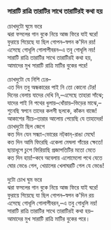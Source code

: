 ### সারাটি রাত্রি তারাটির সাথে তারাটিরই কথা হয়
চোখদুটো ঘুমে ভরে  
ঝরা ফসলের গান বুকে নিয়ে আজ ফিরে যাই ঘরে!  
ফুরায়ে গিয়েছে যা ছিল গোপন–স্বপন ক'দিন রয়!  
এসেছে গোধূলি গোলাপীবরন–এ তবু গোধূলি নয়!  
সারাটি রাত্রি তারাটির সাথে তারাটিরই কথা হয়,  
আমাদের মুখ সারাটি রাত্রি মাটির বুকের পরে!  

চোখদুটো যে নিশি ঢের–   
এত দিন তবু অন্ধকারের পাই নি তো কোনো টের!  
দিনের বেলায় যাদের দেখি নি,–এসেছে তাহারা সাঁঝে;  
যাদের পাই নি পথের ধুলায়–ধোঁয়ায়–ভিড়ের মাঝে,–   
শুনেছি স্বপনে তাদের কলসী ছলকে, কাঁকন বাজে!  
আকাশের নীচে–তারার আলোয় পেয়েছি যে তাহাদের!  
চোখদুটো ছিল জেগে  
কত দিন যেন সন্ধ্যা-ভোরের নট্‌কান্-রাঙা মেঘে!  
কত দিন আমি ফিরেছি একেলা মেঘলা গাঁয়ের ক্ষেতে!  
ছায়াধূপে চুপে ফিরিয়াছি প্রজাপতিটির মতো মেতে  
কত দিন হায়!–কবে অবেলায় এলোমেলো পথে যেতে  
ঘোর ভেঙে গেল, খেয়ালের খেলাঘরটি গেল যে ভেঙে!  

দুটো চোখ ঘুম ভরে  
ঝরা ফসলের গান বুকে নিয়ে আজ ফিরে যাই ঘরে!  
ফুরায়ে গিয়েছে যা ছিল গোপন–স্বপন ক'দিন রয়  
এসেছে গোধূলি গোলাপীবরন,–এ তবু গোধুলি নয়!  
সারাটি রাত্রি তারাটির সাথে তারাটিরই কথা হয়–   
আমাদের মুখ সারাটি রাত্রি মাটির বুকের পরে।  